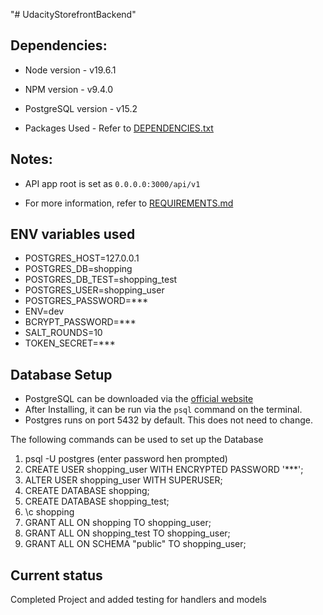 "# UdacityStorefrontBackend" 

## Dependencies:
- Node version - v19.6.1
- NPM version - v9.4.0
- PostgreSQL version - v15.2

- Packages Used - Refer to [DEPENDENCIES.txt](./DEPENDENCIES.txt)

## Notes:

- API app root is set as `0.0.0.0:3000/api/v1`

- For more information, refer to [REQUIREMENTS.md](./REQUIREMENTS.md)

## ENV variables used
- POSTGRES_HOST=127.0.0.1
- POSTGRES_DB=shopping
- POSTGRES_DB_TEST=shopping_test
- POSTGRES_USER=shopping_user
- POSTGRES_PASSWORD=***
- ENV=dev
- BCRYPT_PASSWORD=***
- SALT_ROUNDS=10
- TOKEN_SECRET=***

## Database Setup

- PostgreSQL can be downloaded via the [official website](https://www.postgresql.org/download/)
- After Installing, it can be run via the `psql` command on the terminal.
- Postgres runs on port 5432 by default. This does not need to change.

The following commands can be used to set up the Database

1. psql -U postgres (enter password hen prompted)
2. CREATE USER shopping_user WITH ENCRYPTED PASSWORD '\*\*\*';
2. ALTER USER shopping_user WITH SUPERUSER;
3. CREATE DATABASE shopping;
4. CREATE DATABASE shopping_test;
5. \c shopping
6. GRANT ALL ON shopping TO shopping_user;
7. GRANT ALL ON shopping_test TO shopping_user;
8. GRANT ALL ON SCHEMA "public" TO shopping_user;

## Current status
Completed Project and added testing for handlers and models